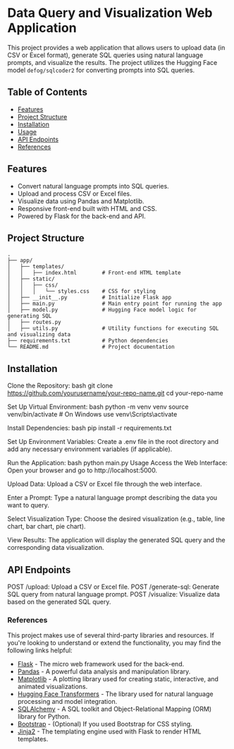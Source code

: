 # Data Query and Visualization Web Application

This project provides a web application that allows users to upload data (in CSV or Excel format), generate SQL queries using natural language prompts, and visualize the results. The project utilizes the Hugging Face model `defog/sqlcoder2` for converting prompts into SQL queries.

## Table of Contents
- [Features](#features)
- [Project Structure](#project-structure)
- [Installation](#installation)
- [Usage](#usage)
- [API Endpoints](#api-endpoints)
- [References](#references)

## Features
- Convert natural language prompts into SQL queries.
- Upload and process CSV or Excel files.
- Visualize data using Pandas and Matplotlib.
- Responsive front-end built with HTML and CSS.
- Powered by Flask for the back-end and API.

## Project Structure
```plaintext
.
├── app/
│   ├── templates/
│   │   ├── index.html        # Front-end HTML template
│   ├── static/
│   │   ├── css/
│   │   │   └── styles.css    # CSS for styling
│   ├── __init__.py           # Initialize Flask app
│   ├── main.py               # Main entry point for running the app
│   ├── model.py              # Hugging Face model logic for generating SQL
│   ├── routes.py
│   ├── utils.py              # Utility functions for executing SQL and visualizing data
├── requirements.txt          # Python dependencies
└── README.md                 # Project documentation
```
## Installation

Clone the Repository:
bash
git clone https://github.com/yourusername/your-repo-name.git
cd your-repo-name

Set Up Virtual Environment:
bash
python -m venv venv
source venv/bin/activate  # On Windows use venv\Scripts\activate

Install Dependencies:
bash
pip install -r requirements.txt

Set Up Environment Variables:
Create a .env file in the root directory and add any necessary environment variables (if applicable).

Run the Application:
bash
python main.py
Usage
Access the Web Interface:
Open your browser and go to http://localhost:5000.

Upload Data:
Upload a CSV or Excel file through the web interface.

Enter a Prompt:
Type a natural language prompt describing the data you want to query.

Select Visualization Type:
Choose the desired visualization (e.g., table, line chart, bar chart, pie chart).

View Results:
The application will display the generated SQL query and the corresponding data visualization.

## API Endpoints
POST /upload: Upload a CSV or Excel file.
POST /generate-sql: Generate SQL query from natural language prompt.
POST /visualize: Visualize data based on the generated SQL query.

### References

This project makes use of several third-party libraries and resources. If you're looking to understand or extend the functionality, you may find the following links helpful:

- [Flask](https://flask.palletsprojects.com/en/3.0.x/) - The micro web framework used for the back-end.
- [Pandas](https://pandas.pydata.org/) - A powerful data analysis and manipulation library.
- [Matplotlib](https://matplotlib.org/) - A plotting library used for creating static, interactive, and animated visualizations.
- [Hugging Face Transformers](https://huggingface.co/defog/sqlcoder2) - The library used for natural language processing and model integration.
- [SQLAlchemy](https://www.sqlalchemy.org/) - A SQL toolkit and Object-Relational Mapping (ORM) library for Python.
- [Bootstrap](https://getbootstrap.com/) - (Optional) If you used Bootstrap for CSS styling.
- [Jinja2](https://jinja.palletsprojects.com/en/2.10.x/) - The templating engine used with Flask to render HTML templates.
